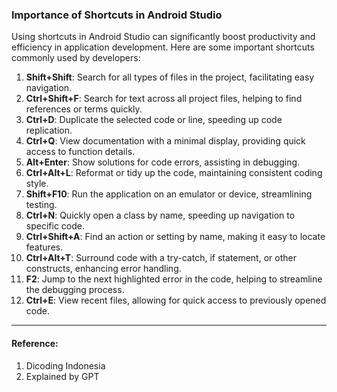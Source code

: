 ### Importance of Shortcuts in Android Studio

Using shortcuts in Android Studio can significantly boost productivity and efficiency in application development. Here are some important shortcuts commonly used by developers:

1. **Shift+Shift**: Search for all types of files in the project, facilitating easy navigation.
2. **Ctrl+Shift+F**: Search for text across all project files, helping to find references or terms quickly.
3. **Ctrl+D**: Duplicate the selected code or line, speeding up code replication.
4. **Ctrl+Q**: View documentation with a minimal display, providing quick access to function details.
5. **Alt+Enter**: Show solutions for code errors, assisting in debugging.
6. **Ctrl+Alt+L**: Reformat or tidy up the code, maintaining consistent coding style.
7. **Shift+F10**: Run the application on an emulator or device, streamlining testing.
8. **Ctrl+N**: Quickly open a class by name, speeding up navigation to specific code.
9. **Ctrl+Shift+A**: Find an action or setting by name, making it easy to locate features.
10. **Ctrl+Alt+T**: Surround code with a try-catch, if statement, or other constructs, enhancing error handling.
11. **F2**: Jump to the next highlighted error in the code, helping to streamline the debugging process.
12. **Ctrl+E**: View recent files, allowing for quick access to previously opened code.

---
#### Reference:
1. Dicoding Indonesia
2. Explained by GPT